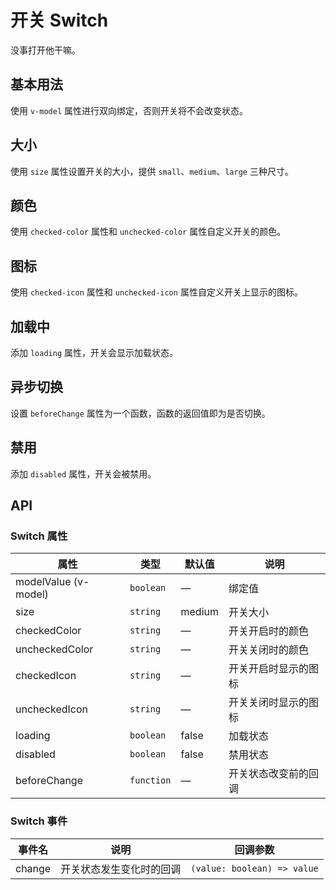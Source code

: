 # 开关 Switch
没事打开他干嘛。


## 基本用法
使用 `v-model` 属性进行双向绑定，否则开关将不会改变状态。
<demo src="./demo/switch/basic.vue"/>


## 大小
使用 `size` 属性设置开关的大小，提供 `small`、`medium`、`large` 三种尺寸。
<demo src="./demo/switch/size.vue"/>


## 颜色
使用 `checked-color` 属性和 `unchecked-color` 属性自定义开关的颜色。
<demo src="./demo/switch/color.vue"/>


## 图标
使用 `checked-icon` 属性和 `unchecked-icon` 属性自定义开关上显示的图标。
<demo src="./demo/switch/icon.vue"/>


## 加载中
添加 `loading` 属性，开关会显示加载状态。
<demo src="./demo/switch/loading.vue"/>


## 异步切换
设置 `beforeChange` 属性为一个函数，函数的返回值即为是否切换。
<demo src="./demo/switch/change.vue"/>


## 禁用
添加 `disabled` 属性，开关会被禁用。
<demo src="./demo/switch/disabled.vue"/>


## API

### Switch 属性
| 属性 | 类型 | 默认值 | 说明 |
| --- | --- | --- | --- |
| modelValue (v-model)  | `boolean`   | —       | 绑定值 |
| size                      | `string`    | medium  | 开关大小 |
| checkedColor              | `string`    | —       | 开关开启时的颜色 |
| uncheckedColor            | `string`    | —       | 开关关闭时的颜色 |
| checkedIcon               | `string`    | —       | 开关开启时显示的图标 |
| uncheckedIcon             | `string`    | —       | 开关关闭时显示的图标 |
| loading                   | `boolean`   | false   | 加载状态 |
| disabled                  | `boolean`   | false   | 禁用状态 |
| beforeChange              | `function`  | —       | 开关状态改变前的回调 |

### Switch 事件
| 事件名 | 说明 | 回调参数 |
| --- | --- | --- |
| change | 开关状态发生变化时的回调 | `(value: boolean) => value` |

